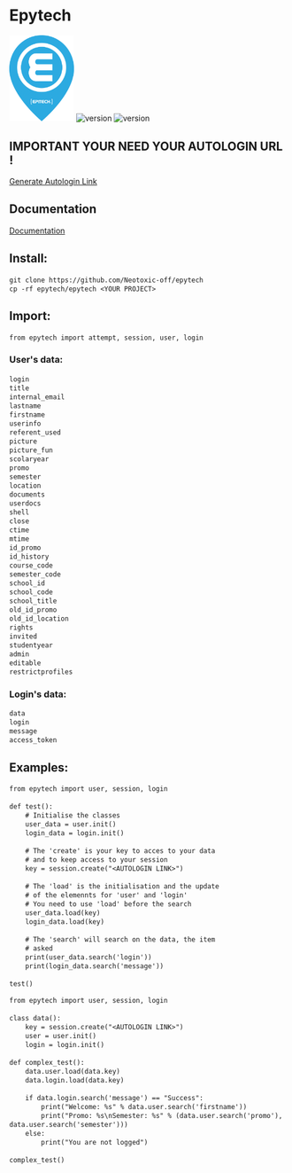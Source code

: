 # Epytech 

<p align = "left">
    <img alt = "epietch" width="117.05" height="155.35" src = "images/epitech.png"/>
    <img alt = "version" src = "https://img.shields.io/badge/version-0.3-blue.svg"/>
    <img alt = "version" src = "https://img.shields.io/badge/python-3-blue.svg"/>
</p>

## IMPORTANT YOUR NEED YOUR AUTOLOGIN URL !
<a href = "https://intra.epitech.eu/admin/autolog?format=json">Generate Autologin Link</a>

## Documentation
<a href = "DOCUMENTATION.md">Documentation</a>

## Install:
```
git clone https://github.com/Neotoxic-off/epytech
cp -rf epytech/epytech <YOUR PROJECT>
```

## Import:
```PY
from epytech import attempt, session, user, login
```

### User's data:
```          
login            
title            
internal_email   
lastname         
firstname        
userinfo         
referent_used    
picture          
picture_fun	     
scolaryear	     
promo	         
semester	     
location	     
documents	     
userdocs	     
shell	         
close	         
ctime	         
mtime	         
id_promo	     
id_history	     
course_code	     
semester_code    
school_id	     
school_code	     
school_title	 
old_id_promo	 
old_id_location	 
rights	         
invited	         
studentyear	     
admin	         
editable	     
restrictprofiles 
```

### Login's data:
```
data        
login       
message    
access_token
```

## Examples:
```PY
from epytech import user, session, login

def test():
    # Initialise the classes
    user_data = user.init()
    login_data = login.init()

    # The 'create' is your key to acces to your data
    # and to keep access to your session
    key = session.create("<AUTOLOGIN LINK>")

    # The 'load' is the initialisation and the update
    # of the elemennts for 'user' and 'login'
    # You need to use 'load' before the search
    user_data.load(key)
    login_data.load(key)

    # The 'search' will search on the data, the item
    # asked
    print(user_data.search('login'))
    print(login_data.search('message'))

test()
```

```PY
from epytech import user, session, login

class data():
    key = session.create("<AUTOLOGIN LINK>")
    user = user.init()
    login = login.init()

def complex_test():
    data.user.load(data.key)
    data.login.load(data.key)

    if data.login.search('message') == "Success":
        print("Welcome: %s" % data.user.search('firstname'))
        print("Promo: %s\nSemester: %s" % (data.user.search('promo'), data.user.search('semester')))
    else:
        print("You are not logged")

complex_test()
```
